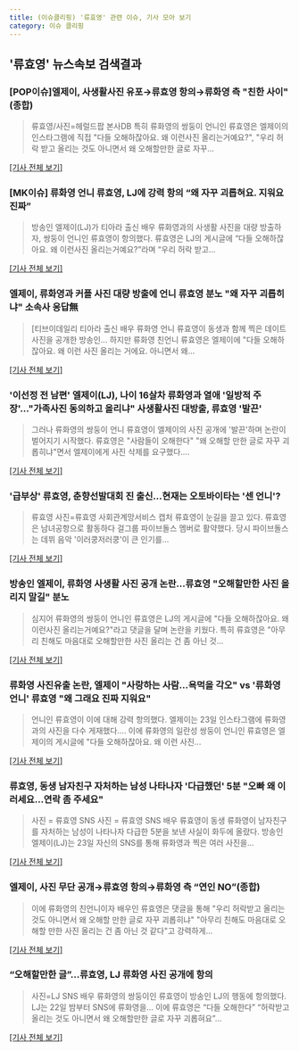 ```yaml
---
title: (이슈클리핑) '류효영' 관련 이슈, 기사 모아 보기
category: 이슈 클리핑
---
```

## **'류효영'** 뉴스속보 검색결과
### [POP이슈]엘제이, 사생활사진 유포→류효영 항의→류화영 측 "친한 사이"(종합)

>류효영/사진=헤럴드팝 본사DB 특히 류화영의 쌍둥이 언니인 류효영은 엘제이의 인스타그램에 직접 "다들 오해하잖아요. 왜 이런사진 올리는거예요?", "우리 허락 받고 올리는 것도 아니면서 왜 오해할만한 글로 자꾸...

[[기사 전체 보기]](http://biz.heraldcorp.com/view.php?ud=201808230917367857447_1)

### [MK이슈] 류화영 언니 류효영, LJ에 강력 항의 “왜 자꾸 괴롭혀요. 지워요 진짜”

>방송인 엘제이(LJ)가 티아라 출신 배우 류화영과의 사생활 사진을 대량 방출하자, 쌍둥이 언니인 류효영이 항의했다. 류효영은 LJ의 게시글에 “다들 오해하잖아요. 왜 이런사진 올리는거예요?”라며 “우리 허락 받고...

[[기사 전체 보기]](http://star.mk.co.kr/new/view.php?mc=ST&year=2018&no=528813)

### 엘제이, 류화영과 커플 사진 대량 방출에 언니 류효영 분노 "왜 자꾸 괴롭히냐" 소속사 응답無

>[티브이데일리 티아라 출신 배우 류화영 언니 류효영이 동생과 함께 찍은 데이트 사진을 공개한 방송인... 하지만 류화영 친언니 류효영은 엘제이에 "다들 오해하잖아요. 왜 이런 사진 올리는 거에요. 아니면서 왜...

[[기사 전체 보기]](http://tvdaily.asiae.co.kr/read.php3?aid=15349800111387422002)

### '이선정 전 남편' 엘제이(LJ), 나이 16살차 류화영과 열애 '일방적 주장'…"가족사진 동의하고 올리냐" 사생활사진 대방출, 류효영 '발끈'

>그러나 류화영의 쌍둥이 언니 류효영이 엘제이의 사진 공개에 '발끈'하며 논란이 벌어지기 시작했다. 류효영은 "사람들이 오해한다" "왜 오해할 만한 글로 자꾸 괴롭히냐"면서 엘제이에게 사진 삭제를 요구했다....

[[기사 전체 보기]](http://www.g-enews.com/ko-kr/news/article/news_all/201808230848539052581e9b5a60_1/article.html)

### '급부상' 류효영, 춘향선발대회 진 출신...현재는 오토바이타는 '센 언니'?

>류효영 사진=류효영 사회관계망서비스 캡처 류효영이 눈길을 끌고 있다. 류효영은 남녀공항으로 활동하다 걸그룹 파이브돌스 멤버로 활약했다.  당시 파이브돌스는 데뷔 음악 '이러쿵저러쿵'이 큰 인기를...

[[기사 전체 보기]](http://www.siminilbo.co.kr/news/articleView.html?idxno=576873)

### 방송인 엘제이, 류화영 사생활 사진 공개 논란...류효영 "오해할만한 사진 올리지 말길" 분노

>심지어 류화영의 쌍둥이 언니인 류효영은 LJ의 게시글에 "다들 오해하잖아요. 왜 이런사진 올리는거예요?"라고 댓글을 달며 논란을 키웠다. 특히 류효영은 "아무리 친해도 마음대로 오해할만한 사진 올리는 건 좀 아닌 것...

[[기사 전체 보기]](http://www.slist.kr/news/articleView.html?idxno=43265)

### 류화영 사진유출 논란, 엘제이 "사랑하는 사람…욕먹을 각오" vs '류화영 언니' 류효영 "왜 그래요 진짜 지워요"

>언니인 류효영이 이에 대해 강력 항의했다. 엘제이는 23일 인스타그램에 류화영과의 사진을 다수 게재했다.... 이에 류화영의 일란성 쌍둥이 언니인 류효영은 엘제이의 게시글에 "다들 오해하잖아요. 왜 이런 사진...

[[기사 전체 보기]](http://www.etoday.co.kr/news/section/newsview.php?idxno=1655335)

### 류효영, 동생 남자친구 자처하는 남성 나타나자 '다급했던' 5분 "오빠 왜 이러세요…연락 좀 주세요"

>사진 = 류효영 SNS 사진 = 류효영 SNS 배우 류효영이 동생 류화영이 남자친구를 자처하는 남성이 나타나자 다급한 5분을 보낸 사실이 화두에 올랐다. 방송인 엘제이(LJ)는 23일 자신의 SNS를 통해 류화영과 찍은 여러 사진을...

[[기사 전체 보기]](http://www.sjbnews.com/news/articleView.html?idxno=616469)

### 엘제이, 사진 무단 공개→류효영 항의→류화영 측 “연인 NO”(종합)

>이에 류화영의 친언니이자 배우인 류효영은 댓글을 통해 "우리 허락받고 올리는 것도 아니면서 왜 오해할 만한 글로 자꾸 괴롭히냐" "아무리 친해도 마음대로 오해할 만한 사진 올리는 건 좀 아닌 것 같다"고 강력하게...

[[기사 전체 보기]](http://www.newsen.com/news_view.php?uid=201808230843530310)

### “오해할만한 글”…류효영, LJ 류화영 사진 공개에 항의

>사진=LJ SNS 배우 류화영의 쌍둥이인 류효영이 방송인 LJ의 행동에 항의했다. LJ는 22일 밤부터 SNS에 류화영을... 이에 류효영은 “다들 오해한다” “허락받고 올리는 것도 아니면서 왜 오해할만한 글로 자꾸 괴롭혀요”...

[[기사 전체 보기]](http://starin.edaily.co.kr/news/newspath.asp?newsid=01125046619310272)


